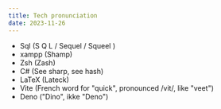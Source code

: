 ```yaml
---
title: Tech pronunciation
date: 2023-11-26
---
```


- Sql (S Q L / Sequel / Squeel )
- xampp (Shamp)
- Zsh (Zash)
- C# (See sharp, see hash)
- LaTeX (Lateck)
- Vite (French word for "quick", pronounced /vit/, like "veet")
- Deno ("Dino", ikke "Deno")
